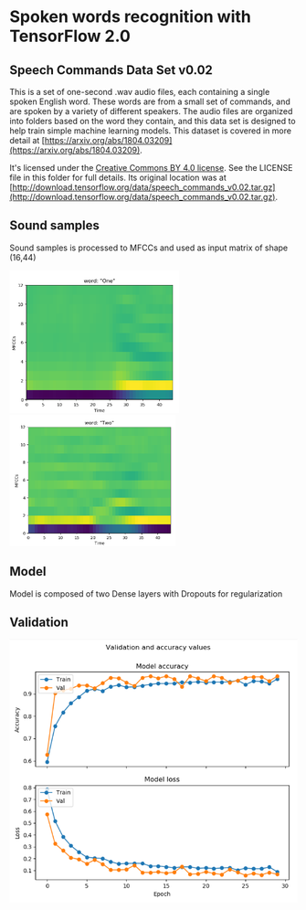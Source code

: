 Spoken words recognition with TensorFlow 2.0
========================================

## Speech Commands Data Set v0.02

This is a set of one-second .wav audio files, each containing a single spoken
English word. These words are from a small set of commands, and are spoken by a
variety of different speakers. The audio files are organized into folders based
on the word they contain, and this data set is designed to help train simple
machine learning models. This dataset is covered in more detail at [https://arxiv.org/abs/1804.03209](https://arxiv.org/abs/1804.03209).

It's licensed under the [Creative Commons BY 4.0
license](https://creativecommons.org/licenses/by/4.0/). See the LICENSE
file in this folder for full details. Its original location was at
[http://download.tensorflow.org/data/speech_commands_v0.02.tar.gz](http://download.tensorflow.org/data/speech_commands_v0.02.tar.gz).


## Sound samples
Sound samples is processed to MFCCs and used as input matrix of shape (16,44) 

<img src="im/one.png" height="250"> <img src="im/two.png" height="230">



## Model

Model is composed of two Dense layers with Dropouts for regularization 

## Validation 
![validation graph](im/validation.png)

